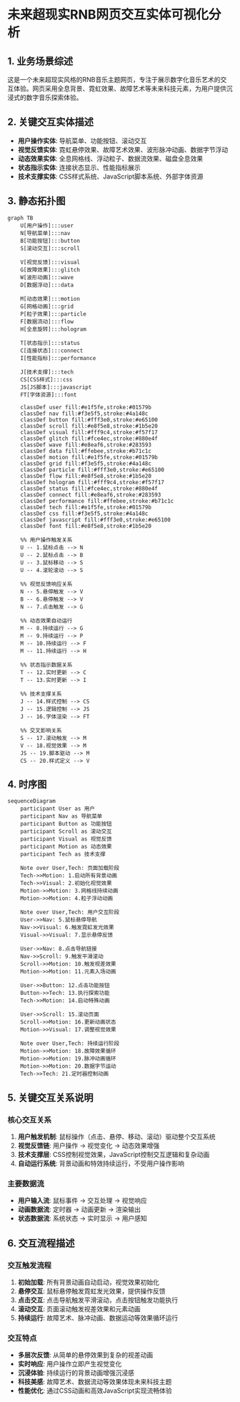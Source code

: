 # 未来超现实RNB网页交互实体可视化分析

## 1. 业务场景综述
这是一个未来超现实风格的RNB音乐主题网页，专注于展示数字化音乐艺术的交互体验。网页采用全息背景、霓虹效果、故障艺术等未来科技元素，为用户提供沉浸式的数字音乐探索体验。

## 2. 关键交互实体描述
- **用户操作实体**: 导航菜单、功能按钮、滚动交互
- **视觉反馈实体**: 霓虹悬停效果、故障艺术效果、波形脉冲动画、数据字节浮动
- **动态效果实体**: 全息网格线、浮动粒子、数据流效果、磁盘全息效果
- **状态指示实体**: 连接状态显示、性能指标展示
- **技术支撑实体**: CSS样式系统、JavaScript脚本系统、外部字体资源

## 3. 静态拓扑图
```mermaid
graph TB
    U[用户操作]:::user
    N[导航菜单]:::nav
    B[功能按钮]:::button
    S[滚动交互]:::scroll
    
    V[视觉反馈]:::visual
    G[故障效果]:::glitch
    W[波形动画]:::wave
    D[数据浮动]:::data
    
    M[动态效果]:::motion
    G[网格动画]:::grid
    P[粒子效果]:::particle
    F[数据流动]:::flow
    H[全息旋转]:::hologram
    
    T[状态指示]:::status
    C[连接状态]:::connect
    I[性能指标]:::performance
    
    J[技术支撑]:::tech
    CS[CSS样式]:::css
    JS[JS脚本]:::javascript
    FT[字体资源]:::font

    classDef user fill:#e1f5fe,stroke:#01579b
    classDef nav fill:#f3e5f5,stroke:#4a148c
    classDef button fill:#fff3e0,stroke:#e65100
    classDef scroll fill:#e8f5e8,stroke:#1b5e20
    classDef visual fill:#fff9c4,stroke:#f57f17
    classDef glitch fill:#fce4ec,stroke:#880e4f
    classDef wave fill:#e8eaf6,stroke:#283593
    classDef data fill:#ffebee,stroke:#b71c1c
    classDef motion fill:#e1f5fe,stroke:#01579b
    classDef grid fill:#f3e5f5,stroke:#4a148c
    classDef particle fill:#fff3e0,stroke:#e65100
    classDef flow fill:#e8f5e8,stroke:#1b5e20
    classDef hologram fill:#fff9c4,stroke:#f57f17
    classDef status fill:#fce4ec,stroke:#880e4f
    classDef connect fill:#e8eaf6,stroke:#283593
    classDef performance fill:#ffebee,stroke:#b71c1c
    classDef tech fill:#e1f5fe,stroke:#01579b
    classDef css fill:#f3e5f5,stroke:#4a148c
    classDef javascript fill:#fff3e0,stroke:#e65100
    classDef font fill:#e8f5e8,stroke:#1b5e20

    %% 用户操作触发关系
    U -- 1.鼠标点击 --> N
    U -- 2.鼠标点击 --> B
    U -- 3.鼠标移动 --> S
    U -- 4.滚轮滚动 --> S
    
    %% 视觉反馈响应关系
    N -- 5.悬停触发 --> V
    B -- 6.悬停触发 --> V
    N -- 7.点击触发 --> G
    
    %% 动态效果自动运行
    M -- 8.持续运行 --> G
    M -- 9.持续运行 --> P
    M -- 10.持续运行 --> F
    M -- 11.持续运行 --> H
    
    %% 状态指示数据关系
    T -- 12.实时更新 --> C
    T -- 13.实时更新 --> I
    
    %% 技术支撑关系
    J -- 14.样式控制 --> CS
    J -- 15.逻辑控制 --> JS
    J -- 16.字体渲染 --> FT
    
    %% 交叉影响关系
    S -- 17.滚动触发 --> M
    V -- 18.视觉效果 --> M
    JS -- 19.脚本驱动 --> M
    CS -- 20.样式定义 --> V
```

## 4. 时序图
```mermaid
sequenceDiagram
    participant User as 用户
    participant Nav as 导航菜单
    participant Button as 功能按钮
    participant Scroll as 滚动交互
    participant Visual as 视觉反馈
    participant Motion as 动态效果
    participant Tech as 技术支撑

    Note over User,Tech: 页面加载阶段
    Tech->>Motion: 1.启动所有背景动画
    Tech->>Visual: 2.初始化视觉效果
    Motion->>Motion: 3.网格线持续动画
    Motion->>Motion: 4.粒子浮动动画
    
    Note over User,Tech: 用户交互阶段
    User->>Nav: 5.鼠标悬停导航
    Nav->>Visual: 6.触发霓虹发光效果
    Visual->>Visual: 7.显示悬停反馈
    
    User->>Nav: 8.点击导航链接
    Nav->>Scroll: 9.触发平滑滚动
    Scroll->>Motion: 10.触发视差效果
    Motion->>Motion: 11.元素入场动画
    
    User->>Button: 12.点击功能按钮
    Button->>Tech: 13.执行探索功能
    Tech->>Motion: 14.启动特殊动画
    
    User->>Scroll: 15.滚动页面
    Scroll->>Motion: 16.更新动画状态
    Motion->>Visual: 17.调整视觉效果
    
    Note over User,Tech: 持续运行阶段
    Motion->>Motion: 18.故障效果循环
    Motion->>Motion: 19.脉冲动画循环
    Motion->>Motion: 20.数据字节运动
    Tech->>Tech: 21.定时器控制动画
```

## 5. 关键交互关系说明

### 核心交互关系
1. **用户触发机制**: 鼠标操作（点击、悬停、移动、滚动）驱动整个交互系统
2. **视觉反馈链**: 用户操作 → 视觉变化 → 动态效果增强
3. **技术支撑层**: CSS控制视觉效果，JavaScript控制交互逻辑和复杂动画
4. **自动运行系统**: 背景动画和特效持续运行，不受用户操作影响

### 主要数据流
- **用户输入流**: 鼠标事件 → 交互处理 → 视觉响应
- **动画数据流**: 定时器 → 动画更新 → 渲染输出
- **状态数据流**: 系统状态 → 实时显示 → 用户感知

## 6. 交互流程描述

### 交互触发流程
1. **初始加载**: 所有背景动画自动启动，视觉效果初始化
2. **悬停交互**: 鼠标悬停触发霓虹发光效果，提供操作反馈
3. **点击交互**: 点击导航触发平滑滚动，点击按钮触发功能执行
4. **滚动交互**: 页面滚动触发视差效果和元素动画
5. **持续运行**: 故障艺术、脉冲动画、数据运动等效果循环运行

### 交互特点
- **多层次反馈**: 从简单的悬停效果到复杂的视差动画
- **实时响应**: 用户操作立即产生视觉变化
- **沉浸体验**: 持续运行的背景动画增强沉浸感
- **科技美感**: 故障艺术、数据流动等效果体现未来科技主题
- **性能优化**: 通过CSS动画和高效JavaScript实现流畅体验